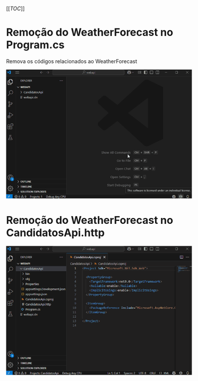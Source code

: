 [[_TOC_]]

# Remoção do WeatherForecast no Program.cs

Remova os códigos relacionados ao WeatherForecast

![gifanimation.gif](/.attachments/gifanimation-b4179797-e60f-4446-b563-43bc249adf07.gif)

# Remoção do WeatherForecast no CandidatosApi.http

![gifanimation.gif](/.attachments/gifanimation-26925b6c-af74-46d2-aca5-631740d2f6d2.gif)